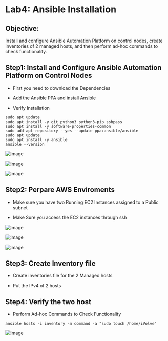 # Lab4: Ansible Installation 

## Objective:
Install and configure Ansible Automation Platform on control nodes, create inventories of 2 managed hosts, and then perform ad-hoc commands to check functionality.

## Step1: Install and Configure Ansible Automation Platform on Control Nodes

- First you need to download the Dependencies

- Add the Ansible PPA and install Ansible

- Verify Installation   
```
sudo apt update
sudo apt install -y git python3 python3-pip sshpass
sudo apt install -y software-properties-common
sudo add-apt-repository --yes --update ppa:ansible/ansible
sudo apt update
sudo apt install -y ansible
ansible --version 
```
![image](https://github.com/ramy282/iVolve_OJT/assets/60857262/e81edbbc-c3c8-4f3c-90ec-fe7cadb78f53)

![image](https://github.com/ramy282/iVolve_OJT/assets/60857262/7949890a-5389-4863-b465-15118fb987ce)

![image](https://github.com/ramy282/iVolve_OJT/assets/60857262/f6e9665d-fb1b-455a-8050-1fc80cc1d4ad)

## Step2: Perpare AWS Enviroments 

- Make sure you have two Running EC2 Instances assigned to a Public subnet

- Make Sure you access the EC2 instances through ssh

![image](https://github.com/ramy282/iVolve_OJT/assets/60857262/75c153c8-cff5-48c5-8b5f-2dc445ad8ad5)

![image](https://github.com/ramy282/iVolve_OJT/assets/60857262/e352d5fa-2fc0-4d21-8e01-8674764cbde7)

![image](https://github.com/ramy282/iVolve_OJT/assets/60857262/1de9c0f5-28bb-41f5-9523-654ae07f9fd5)

 
## Step3: Create Inventory file 

- Create inventories file for the 2 Managed hosts

- Put the IPv4 of 2 hosts


## Step4: Verify the two host 

- Perform Ad-hoc Commands to Check Functionality

```
ansible hosts -i inventory -m command -a "sudo touch /home/iVolve"
```
![image](https://github.com/ramy282/iVolve_OJT/assets/60857262/38f43b68-27de-40f6-a636-045bdc5e4948)
   

